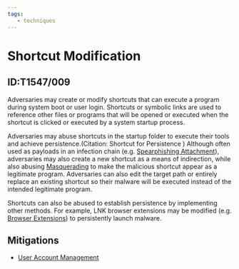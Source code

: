 ```yaml
---
tags:
   - techniques
---
```

# Shortcut Modification
## ID:T1547/009
Adversaries may create or modify shortcuts that can execute a program during system boot or user login. Shortcuts or symbolic links are used to reference other files or programs that will be opened or executed when the shortcut is clicked or executed by a system startup process.

Adversaries may abuse shortcuts in the startup folder to execute their tools and achieve persistence.(Citation: Shortcut for Persistence ) Although often used as payloads in an infection chain (e.g. [Spearphishing Attachment](techniques/T1566/001)), adversaries may also create a new shortcut as a means of indirection, while also abusing [Masquerading](techniques/T1036) to make the malicious shortcut appear as a legitimate program. Adversaries can also edit the target path or entirely replace an existing shortcut so their malware will be executed instead of the intended legitimate program.

Shortcuts can also be abused to establish persistence by implementing other methods. For example, LNK browser extensions may be modified (e.g. [Browser Extensions](techniques/T1176)) to persistently launch malware.
## Mitigations
* [User Account Management](mitigations/M1018)
